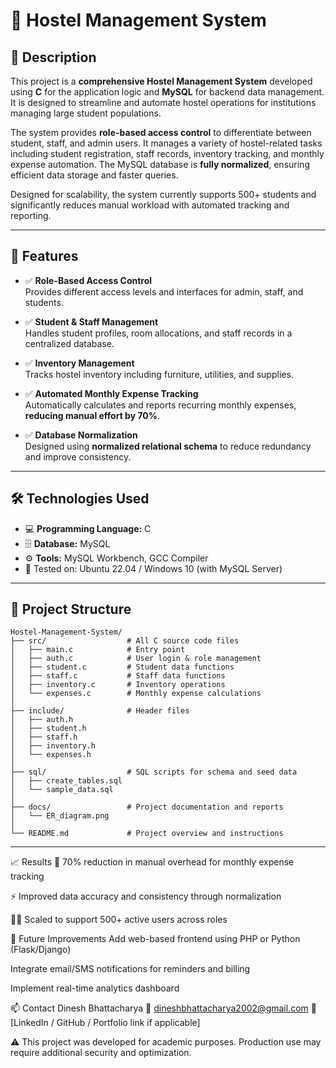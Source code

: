 # 🏨 Hostel Management System

## 🧠 Description

This project is a **comprehensive Hostel Management System** developed using **C** for the application logic and **MySQL** for backend data management. It is designed to streamline and automate hostel operations for institutions managing large student populations.

The system provides **role-based access control** to differentiate between student, staff, and admin users. It manages a variety of hostel-related tasks including student registration, staff records, inventory tracking, and monthly expense automation. The MySQL database is **fully normalized**, ensuring efficient data storage and faster queries.

Designed for scalability, the system currently supports 500+ students and significantly reduces manual workload with automated tracking and reporting.

---

## 🚀 Features

- ✅ **Role-Based Access Control**  
  Provides different access levels and interfaces for admin, staff, and students.

- ✅ **Student & Staff Management**  
  Handles student profiles, room allocations, and staff records in a centralized database.

- ✅ **Inventory Management**  
  Tracks hostel inventory including furniture, utilities, and supplies.

- ✅ **Automated Monthly Expense Tracking**  
  Automatically calculates and reports recurring monthly expenses, **reducing manual effort by 70%**.

- ✅ **Database Normalization**  
  Designed using **normalized relational schema** to reduce redundancy and improve consistency.

---

## 🛠 Technologies Used

- 💻 **Programming Language:** C  
- 🗄️ **Database:** MySQL  
- ⚙️ **Tools:** MySQL Workbench, GCC Compiler  
- 🧪 Tested on: Ubuntu 22.04 / Windows 10 (with MySQL Server)

---

## 📁 Project Structure

```plaintext
Hostel-Management-System/
├── src/                  # All C source code files
│   ├── main.c            # Entry point
│   ├── auth.c            # User login & role management
│   ├── student.c         # Student data functions
│   ├── staff.c           # Staff data functions
│   ├── inventory.c       # Inventory operations
│   └── expenses.c        # Monthly expense calculations
│
├── include/              # Header files
│   ├── auth.h
│   ├── student.h
│   ├── staff.h
│   ├── inventory.h
│   └── expenses.h
│
├── sql/                  # SQL scripts for schema and seed data
│   ├── create_tables.sql
│   └── sample_data.sql
│
├── docs/                 # Project documentation and reports
│   └── ER_diagram.png
│
└── README.md             # Project overview and instructions

```
---

📈 Results
🎯 70% reduction in manual overhead for monthly expense tracking

⚡ Improved data accuracy and consistency through normalization

🧑‍🎓 Scaled to support 500+ active users across roles

📌 Future Improvements
Add web-based frontend using PHP or Python (Flask/Django)

Integrate email/SMS notifications for reminders and billing

Implement real-time analytics dashboard

📫 Contact
Dinesh Bhattacharya
📧 dineshbhattacharya2002@gmail.com
🔗 [LinkedIn / GitHub / Portfolio link if applicable]

⚠️ This project was developed for academic purposes. Production use may require additional security and optimization.

